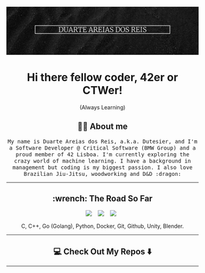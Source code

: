 <!--
**Dutesier/Dutesier** is a ✨ _special_ ✨ repository because its `README.md` (this file) appears on your GitHub profile.

Here are some ideas to get you started:

- 🔭 I’m currently working on ...
- 🌱 I’m currently learning ...
- 👯 I’m looking to collaborate on ...
- 🤔 I’m looking for help with ...
- 💬 Ask me about ...
- 📫 How to reach me: ...
- 😄 Pronouns: ...
- ⚡ Fun fact: ...
-->

![Readme Banner](images/ReadmeBanner.png)

<h1 align="center"> Hi there fellow coder, 42er or CTWer! </h1>

<p align="center"> (Always Learning)</p>

<h2 align="center"> 👨‍💻 About me</h2>
<p align="center">
  <samp>
My name is Duarte Areias dos Reis, a.k.a. Dutesier, and I'm a Software Developer @ Critical Software (BMW Group) and a proud member of 42 Lisboa. I'm currently exploring the crazy world of machine learning. I have a background in management but coding is my biggest passion. I also love Brazilian Jiu-Jitsu, woodworking and D&D :dragon: 
  </samp>
</p>

<hr>

<h2 align="center"> :wrench: The Road So Far</h2>
<p align="center">
  <img src="https://img.shields.io/badge/c-%2300599C.svg?style=for-the-badge&logo=c&logoColor=white" />&nbsp;&nbsp;&nbsp;
  <img src="https://img.shields.io/badge/c++-%2300599C.svg?style=for-the-badge&logo=c%2B%2B&logoColor=white" />&nbsp;&nbsp;&nbsp;
  <img src="https://img.shields.io/badge/go-%2300ADD8.svg?style=for-the-badge&logo=go&logoColor=white" />&nbsp;&nbsp;
</p>
<p align="center">C, C++, Go (Golang), Python, Docker, Git, Github, Unity, Blender.</p>


<hr>
<!--
<h2  align="center">📫 Reach me on</h2>
<p align="center">
  <a target="_blank"href="https://www.linkedin.com/in/ileriayo-adebiyi-0328b1101/"><img src="https://img.shields.io/badge/linkedin-%230077B5.svg?&style=for-the-badge&logo=linkedin&logoColor=white" /></a>&nbsp;&nbsp;&nbsp;&nbsp;
  <a target="_blank"href="https://twitter.com/ileriayooo"><img src="https://img.shields.io/badge/twitter-%231DA1F2.svg?&style=for-the-badge&logo=twitter&logoColor=white" /></a>&nbsp;&nbsp;&nbsp;&nbsp;
  <a href="mailto:ileriayoadebiyi@gmail.com?subject=Hello%20Ileri,%20From%20Github"><img src="https://img.shields.io/badge/gmail-%23D14836.svg?&style=for-the-badge&logo=gmail&logoColor=white" /></a>&nbsp;&nbsp;&nbsp;&nbsp;
</p>

<hr>
-->
<h2  align="center">💻 Check Out My Repos ⬇️ </h2>
<hr>
